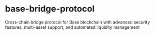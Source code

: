 # base-bridge-protocol
Cross-chain bridge protocol for Base blockchain with advanced security features, multi-asset support, and automated liquidity management
